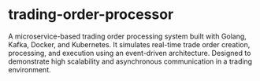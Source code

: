 # trading-order-processor
A microservice-based trading order processing system built with Golang, Kafka, Docker, and Kubernetes. It simulates real-time trade order creation, processing, and execution using an event-driven architecture. Designed to demonstrate high scalability and asynchronous communication in a trading environment.
